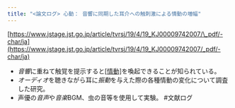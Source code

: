 ```yaml
---
title: "<論文ログ> 心動： 音響に同期した耳介への触刺激による情動の増幅"
---
```


[https://www.jstage.jst.go.jp/article/tvrsj/19/4/19_KJ00009742007/\_pdf/-char/ja](https://www.jstage.jst.go.jp/article/tvrsj/19/4/19_KJ00009742007/_pdf/-char/ja)

* *音響*に重ねて触覚を提示すると[\[情動\]]([[感情]])を喚起できることが知られている。
* *オーディオ*を聴きながら耳に*振動*を与えた際の各種情動の変化について調査した研究。
* 声優の*音声*や*音楽*BGM、虫の音等を使用して実験。
  \#文献ログ

